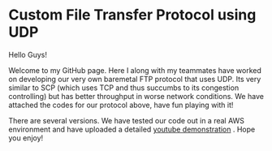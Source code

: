 # Custom File Transfer Protocol using UDP
Hello Guys! 

Welcome to my GitHub page. Here I along with my teammates have worked on developing our very own baremetal FTP protocol that uses UDP. Its very similar to SCP (which uses TCP and thus succumbs to its congestion controlling) but has better throughput in worse network conditions. We have attached the codes for our protocol above, have fun playing with it! 

There are several versions. We have tested our code out in a real AWS environment and have uploaded a detailed [youtube demonstration](https://www.youtube.com/watch?v=zYkfWK5qncU) . Hope you enjoy!
